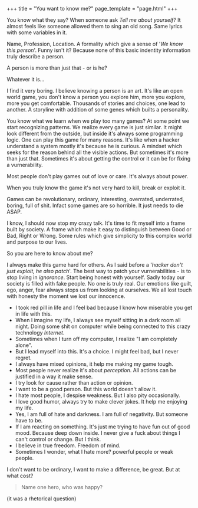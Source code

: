 +++
title = "You want to know me?"
page_template = "page.html"
+++


You know what they say? When someone ask *Tell me about yourself?*
It almost feels like someone allowed them to sing an old song.
Same lyrics with some variables in it.

Name, Profession, Location.
A formality which give a sense of '*We know this person*'.
Funny isn't it? Because none of this basic indentity information truly describe a person.

A person is more than just that - or is he?

Whatever it is...

I find it very boring.
I believe knowing a person is an art. It's like an open world game,
you don't know a person you explore him, more you explore, more you get comfortable.
Thousands of stories and choices, one lead to another.
A storyline with addition of some genes which builts a personality.

You know what we learn when we play too many games?
At some point we start recognizing patterns. We realize every game is just similar.
It might look different from the outside, but inside it's always some programming logic.
One can play this game for many reasons.
It's like when a hacker understand a system mostly it's because he is curious.
A mindset which seeks for the reason behind all the visible actions.
But sometimes it's more than just that. Sometimes it's about getting the control
or it can be for fixing a vurnerability.

Most people don't play games out of love or care.
It's always about power.

When you truly know the game it's not very hard to kill, break or exploit it.

Games can be revolutionary, ordinary, interesting, overrated, underrated, boring, full of shit.
Infact some games are so horrible. It just needs to die ASAP.

I know, I should now stop my crazy talk.
It's time to fit myself into a frame built by society.
A frame which make it easy to distinguish between Good or Bad, Right or Wrong.
Some rules which give simplicity to this complex world and purpose to our lives.

So you are here to know about me?

I always make this game hard for others.
As I said before a '*hacker don't just exploit, he also patch*'. The best way to patch your vurnerabilities -
is to stop living in *ignorance*. Start being honest with yourself.
Sadly today our society is filled with fake people. No one is truly real.
Our emotions like guilt, ego, anger, fear always stops us from looking at ourselves.
We all lost touch with honesty the moment we lost our innocence.

- I took red pill in life and I feel bad because I know how miserable you get in life with this.
- When I imagine my life, I always see myself sitting in a dark room all night.
  Doing some shit on computer while being connected to this crazy technology *Internet*.
- Sometimes when I turn off my computer, I realize "I am completely alone".
- But I lead myself into this. It's a choice. I might feel bad, but I never regret.
- I always have mixed opinions, it help me making my game tough. 
- Most people never realize it's about *perception*. All actions can be justified in a way it make sense.
- I try look for cause rather than action or opinion.
- I want to be a good person. But this world doesn't allow it.
- I hate most people, I despise weakness. But I also pity occasionally.
- I love good humor, always try to make clever jokes. It help me enjoying my life.
- Yes, I am full of hate and darkness. I am full of negativity. But someone have to be.
- If I am reacting on something. It's just me trying to have fun out of good mood. Because deep down inside.
  I never give a fuck about things I can't control or change. But I think.
- I believe in true freedom. Freedom of mind.
- Sometimes I wonder, what I hate more? powerful people or weak people.

I don't want to be ordinary, I want to make a difference, be great. But at what cost?
> Name one hero, who was happy?

(it was a rhetorical question)










